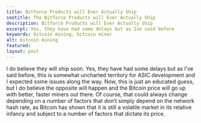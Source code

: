 ```yaml
---
title: Bitforce Products will Ever Actually Ship
seotitle: The Bitforce Products will Ever Actually Ship
description: Bitforce Products will Ever Actually Ship
excerpt: Yes, they have had some delays but as Ive said before
keywords: bitcoin mining, bitcoin miner
alt: bitcoin mining
featured: 
layout: post
---
```

I do believe they will ship soon. Yes, they have had some delays but as I’ve said before, this is somewhat uncharted territory for ASIC development and I expected some issues along the way. Now, this is just an educated guess, but I do believe the opposite will happen and the Bitcoin price will go up with better, faster miners out there. Of course, that could always change depending on a number of factors that don’t simply depend on the network hash rate, as Bitcoin has shown that it is still a volatile market in its relative infancy and subject to a number of factors that dictate its price.
